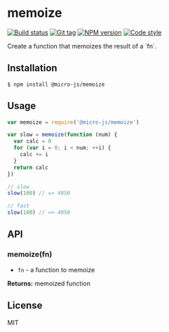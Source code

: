 
# memoize

[![Build status][travis-image]][travis-url]
[![Git tag][git-image]][git-url]
[![NPM version][npm-image]][npm-url]
[![Code style][standard-image]][standard-url]

Create a function that memoizes the result of a &#x60;fn&#x60;.

## Installation

    $ npm install @micro-js/memoize

## Usage

```js
var memoize = require('@micro-js/memoize')

var slow = memoize(function (num) {
  var calc = 0
  for (var i = 0; i < num; ++i) {
    calc += i
  }
  return calc
})

// slow
slow(100) // => 4950

// fast
slow(100) // => 4950


```

## API

### memoize(fn)

- `fn` - a function to memoize

**Returns:** memoized function

## License

MIT

[travis-image]: https://img.shields.io/travis/micro-js/memoize.svg?style=flat-square
[travis-url]: https://travis-ci.org/micro-js/memoize
[git-image]: https://img.shields.io/github/tag/micro-js/memoize.svg
[git-url]: https://github.com/micro-js/memoize
[standard-image]: https://img.shields.io/badge/code%20style-standard-brightgreen.svg?style=flat
[standard-url]: https://github.com/feross/standard
[npm-image]: https://img.shields.io/npm/v/@micro-js/memoize.svg?style=flat-square
[npm-url]: https://npmjs.org/package/@micro-js/memoize
